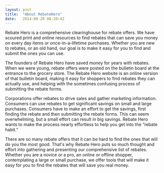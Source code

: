 ```yaml
---
layout: post
title:  "About RebateHero"
date:   2014-08-20 08:20:42
---
```

Rebate Hero is a comprehensive clearinghouse for rebate offers. We have scoured print and online resources to find rebates that can save you money on every day items or once-in-a-lifetime purchases. Whether you are new to rebates, or an old hand, our goal is to make it easy for you to find and submit the ones you can use.

The founders of Rebate Hero have saved money for years with rebates. When we were young, rebate offers were posted on the bulletin board at the entrance to the grocery store. The Rebate Hero website is an online version of that bulletin board, making it easy for shoppers to find rebates they can actually use, and helping with the sometimes confusing process of submitting the rebate forms.

Corporations offer rebates to drive sales and gather marketing information. Consumers can use rebates to get significant savings on small and large purchases. Consumers have to make an effort to get the savings, first finding the rebate and then submitting the rebate forms. This can seem overwhelming, but a small effort can result in big savings. Rebate Hero wants to make the process nearly effortless to help you get into the “rebate habit.”

There are so many rebate offers that it can be hard to find the ones that will do you the most good. That's why Rebate Hero puts so much thought and effort into gathering and presenting our comprehensive list of rebates. Whether you are a novice or a pro, an online or offline shopper, contemplating a large or small purchase, we offer tools that will make it easy for you to find the rebates that will save you real money.


